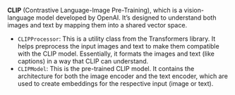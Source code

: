 **CLIP** (Contrastive Language-Image Pre-Training), which is a vision-language model developed by OpenAI. It’s designed to understand both images and text by mapping them into a shared vector space.
- `CLIPProcessor`: This is a utility class from the Transformers library. It helps preprocess the input images and text to make them compatible with the CLIP model. Essentially, it formats the images and text (like captions) in a way that CLIP can understand.
- `CLIPModel`: This is the pre-trained CLIP model. It contains the architecture for both the image encoder and the text encoder, which are used to create embeddings for the respective input (image or text).